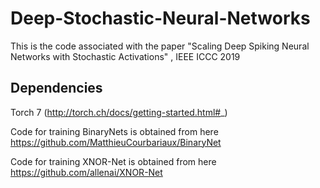 # Deep-Stochastic-Neural-Networks

This is the code associated with the paper "Scaling Deep Spiking Neural Networks with Stochastic Activations" , IEEE ICCC 2019

## Dependencies

Torch 7 (http://torch.ch/docs/getting-started.html#_)

Code for training BinaryNets is obtained from here https://github.com/MatthieuCourbariaux/BinaryNet

Code for training XNOR-Net is obtained from here https://github.com/allenai/XNOR-Net


